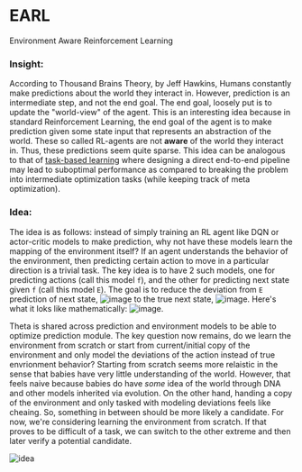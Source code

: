 # EARL
Environment Aware Reinforcement Learning


### Insight:

According to Thousand Brains Theory, by Jeff Hawkins, Humans constantly make predictions about the world they interact in. However, prediction is an intermediate step, and not the end goal. The end goal, loosely put is to update the "world-view" of the agent. This is an interesting idea because in standard Reinforcement Learning, the end goal of the agent is to make prediction given some state input that represents an abstraction of the world. These so called RL-agents are not **aware** of the world they interact in. Thus, these predictions seem quite sparse. This idea can be analogous to that of [task-based learning](https://arxiv.org/abs/1703.04529) where designing a direct end-to-end pipeline may lead to suboptimal performance as compared to breaking the problem into intermediate optimization tasks (while keeping track of meta optimization). 



### Idea:

The idea is as follows: instead of simply training an RL agent like DQN or actor-critic models to make prediction, why not have these models learn the mapping of the environment itself? If an agent understands the behavior of the environment, then predicting certain action to move in a particular direction is a trivial task. The key idea is to have 2 such models, one for predicting actions (call this model `f`), and the other for predicting next state given `f` (call this model `E`). The goal is to reduce the deviation from `E` prediction of next state, ![image](https://user-images.githubusercontent.com/43754306/129492398-269389e9-fcfd-49d6-866a-bbae357fb0c9.png) to the true next state, ![image](https://user-images.githubusercontent.com/43754306/129492404-f2436693-b146-4dde-9efd-478f685532b5.png). Here's what it loks like mathematically: ![image](https://user-images.githubusercontent.com/43754306/129492547-bb21173d-6e64-4564-a18e-0f80691768be.png).

Theta is shared across prediction and environment models to be able to optimize prediction module. The key question now remains, do we learn the environment from scratch or start from current/initial copy of the environment and only model the deviations of the action instead of true envrionment behavior? Starting from scratch seems more relaistic in the sense that babies have very little understanding of the world. However, that feels naive because babies do have _some_ idea of the world through DNA and other models inherited via evolution. On the other hand, handing a copy of the environment and only tasked with modeling deviations feels like cheaing. So, something in between should be more likely a candidate. For now, we're considering learning the environment from scratch. If that proves to be difficult of a task, we can switch to the other extreme and then later verify a potential candidate.


![idea](https://user-images.githubusercontent.com/43754306/129492910-42a773d1-662e-47e8-ab2c-aa702a79a5d9.jpeg)


